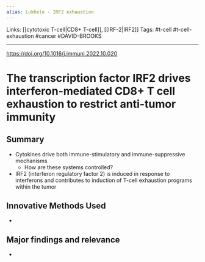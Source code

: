 ```yaml
---
alias: Lukhele - IRF2 exhaustion
---
```


Links: [[cytotoxic T-cell|CD8+ T-cell]], [[IRF-2|IRF2]]
Tags: #t-cell #t-cell-exhaustion #cancer #DAVID-BROOKS

---

https://doi.org/10.1016/j.immuni.2022.10.020

# The transcription factor IRF2 drives interferon-mediated CD8+ T cell exhaustion to restrict anti-tumor immunity


## Summary
- Cytokines drive both immune-stimulatory and immune-suppressive mechanisms
	- How are these systems controlled?
- IRF2 (interferon regulatory factor 2) is induced in response to interferons and contributes to induction of T-cell exhaustion programs within the tumor

## Innovative Methods Used
- 

## Major findings and relevance
- 
